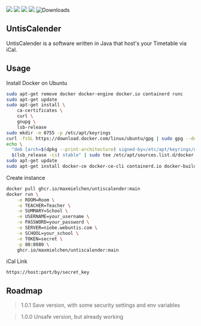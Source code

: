 ![](https://img.shields.io/github/license/maxmielchen/UntisCalender?style=flat-square)
![](https://img.shields.io/github/repo-size/maxmielchen/UntisCalender?style=flat-square)
![](https://img.shields.io/github/actions/workflow/status/maxmielchen/UntisCalender/docker-image.yml?style=flat-square)
![](https://img.shields.io/github/actions/workflow/status/maxmielchen/UntisCalender/docker-publish.yml?label=publish&style=flat-square)
![Downloads](https://img.shields.io/github/downloads/maxmielchen/UntisCalender/total?style=flat-square)

## UntisCalender
UntisCalender is a software written in Java that host's your Timetable via iCal.

## Usage

Install Docker on Ubuntu
```Bash
sudo apt-get remove docker docker-engine docker.io containerd runc
sudo apt-get update
sudo apt-get install \
    ca-certificates \
    curl \
    gnupg \
    lsb-release
sudo mkdir -m 0755 -p /etc/apt/keyrings
curl -fsSL https://download.docker.com/linux/ubuntu/gpg | sudo gpg --dearmor -o /etc/apt/keyrings/docker.gpg
echo \
  "deb [arch=$(dpkg --print-architecture) signed-by=/etc/apt/keyrings/docker.gpg] https://download.docker.com/linux/ubuntu \
  $(lsb_release -cs) stable" | sudo tee /etc/apt/sources.list.d/docker.list > /dev/null
sudo apt-get update
sudo apt-get install docker-ce docker-ce-cli containerd.io docker-buildx-plugin docker-compose-plugin
```



Create instance
```Bash
docker pull ghcr.io/maxmielchen/untiscalender:main
docker run \
    -e ROOM=Room \
    -e TEACHER=Teacher \
    -e SUMMARY=School \
    -e USERNAME=your_username \
    -e PASSWORD=your_password \
    -e SERVER=niobe.webuntis.com \
    -e SCHOOL=your_school \
    -e TOKEN=secret \
    -p 80:8080 \
    ghcr.io/maxmielchen/untiscalender:main
```

iCal Link
```http
https://host:port/by/secret_key
```

## Roadmap

> 1.0.1 Save version, with some security settings and env variables

> 1.0.0 Unsafe version, but already working

